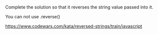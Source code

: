 Complete the solution so that it reverses the string value passed into it.

You can not use .reverse()

https://www.codewars.com/kata/reversed-strings/train/javascript

